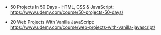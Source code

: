 - 50 Projects In 50 Days - HTML, CSS & JavaScript: https://www.udemy.com/course/50-projects-50-days/

- 20 Web Projects With Vanilla JavaScript: https://www.udemy.com/course/web-projects-with-vanilla-javascript/
